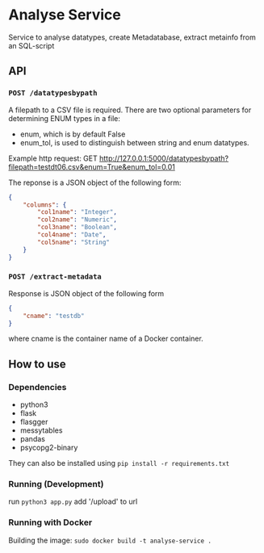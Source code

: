 # Analyse Service

Service to analyse datatypes, create Metadatabase, extract metainfo from an SQL-script 

## API

### `POST /datatypesbypath`

A filepath to a CSV file is required. There are two optional parameters for determining ENUM types in a file: 

* enum, which is by default False 
* enum_tol, is used to distinguish between string and enum datatypes. 

Example http request: 
GET http://127.0.0.1:5000/datatypesbypath?filepath=testdt06.csv&enum=True&enum_tol=0.01

The reponse is a JSON object of the following form:

```JSON
{
    "columns": {
        "col1name": "Integer",
        "col2name": "Numeric", 
        "col3name": "Boolean", 
        "col4name": "Date", 
        "col5name": "String"
    }
}
```

### `POST /extract-metadata`

Response is JSON object of the following form 

```JSON
{
	"cname": "testdb"
}
```

where cname is the container name of a Docker container. 

## How to use 
### Dependencies 
* python3 
* flask
* flasgger
* messytables 
* pandas
* psycopg2-binary

They can also be installed using `pip install -r requirements.txt`

### Running (Development)
run `python3 app.py` add '/upload' to url 

### Running with Docker

Building the image: `sudo docker build -t analyse-service .`
